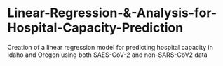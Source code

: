 # Linear-Regression-&-Analysis-for-Hospital-Capacity-Prediction
Creation of a linear regression model for predicting hospital capacity in Idaho and Oregon using both SAES-CoV-2 and non-SARS-CoV2 data
